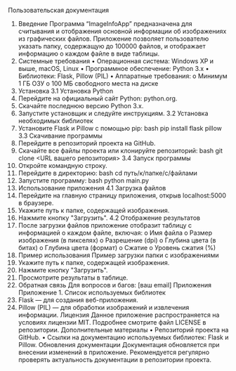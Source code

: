 Пользовательская документация
1. Введение
Программа “ImageInfoApp” предназначена для считывания и отображения основной информации об изображениях из графических файлов. Приложение позволяет пользователю указать папку, содержащую до 100000 файлов, и отображает информацию о каждом файле в виде таблицы.
2. Системные требования
•	Операционная система: Windows XP и выше, macOS, Linux
•	Программное обеспечение: Python 3.x
•	Библиотеки: Flask, Pillow (PIL)
•	Аппаратные требования:
o	Минимум 1 ГБ ОЗУ
o	100 МБ свободного места на диске
3. Установка
3.1 Установка Python
1.	Перейдите на официальный сайт Python: python.org.
2.	Скачайте последнюю версию Python 3.x.
3.	Запустите установщик и следуйте инструкциям.
3.2 Установка необходимых библиотек
1.	Установите Flask и Pillow с помощью pip:
bash
pip install flask pillow
3.3 Скачивание программы
1.	Перейдите в репозиторий проекта на GitHub.
2.	Скачайте все файлы проекта или клонируйте репозиторий:
bash
git clone <URL вашего репозитория>
3.4 Запуск программы
1.	Откройте командную строку.
2.	Перейдите в директорию:
bash
cd путь/к/папке/с/файлами
3.	Запустите программу:
bash
python main.py
4. Использование приложения
4.1 Загрузка файлов
1.	Перейдите на главную страницу приложения, открыв localhost:5000 в браузере.
2.	Укажите путь к папке, содержащей изображения.
3.	Нажмите кнопку "Загрузить".
4.2 Отображение результатов
1.	После загрузки файлов приложение отобразит таблицу с информацией о каждом файле, включая:
o	Имя файла
o	Размер изображения (в пикселях)
o	Разрешение (dpi)
o	Глубина цвета (в битах)
o	Глубина цвета (формат)
o	Сжатие
o	Уровень сжатия (%)
5. Пример использования
Пример загрузки папки с изображениями
1.	Укажите путь к папке, содержащей изображения.
2.	Нажмите кнопку "Загрузить".
3.	Просмотрите результаты в таблице.
6. Обратная связь
Для вопросов и багов: [ваш email]
Приложения
Приложение 1. Список используемых библиотек
1.	Flask — для создания веб-приложения.
2.	Pillow (PIL) — для обработки изображений и извлечения информации.
Лицензия
Данное приложение распространяется на условиях лицензии MIT. Подробнее смотрите файл LICENSE в репозитории.
Дополнительные материалы
•	Репозиторий проекта на GitHub.
•	Ссылки на документацию используемых библиотек: Flask и Pillow.
Обновления документации
Документация обновляется при внесении изменений в приложение. Рекомендуется регулярно проверять актуальность документации в репозитории проекта.

